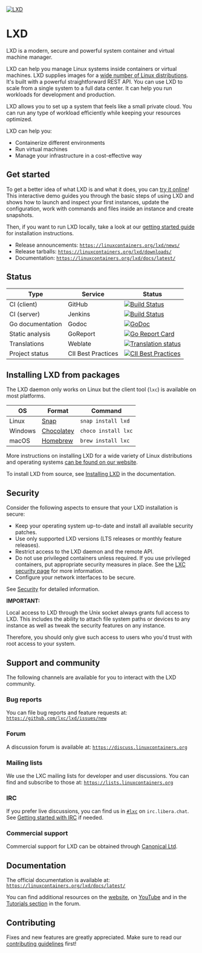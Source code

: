 [![LXD](https://linuxcontainers.org/static/img/containers.png)](https://linuxcontainers.org/lxd)

# LXD

<!-- Include start LXD intro -->

LXD is a modern, secure and powerful system container and virtual machine manager.

LXD can help you manage Linux systems inside containers or virtual machines. LXD supplies images for a [wide number of Linux distributions](https://images.linuxcontainers.org). It's built with a powerful straightforward REST API. You can use LXD to scale from a single system to a full data center. It can help you run workloads for development and production.

LXD allows you to set up a system that feels like a small private cloud. You can run any type of workload efficiently while keeping your resources optimized.

LXD can help you:
- Containerize different environments
- Run virtual machines
- Manage your infrastructure in a cost-effective way

## Get started

To get a better idea of what LXD is and what it does, you can [try it online](https://linuxcontainers.org/lxd/try-it/)!
This interactive demo guides you through the basic steps of using LXD and shows how to launch and inspect your first instances, update the configuration, work with commands and files inside an instance and create snapshots.

Then, if you want to run LXD locally, take a look at our [getting started guide](https://linuxcontainers.org/lxd/getting-started-cli/) for installation instructions.

- Release announcements: [`https://linuxcontainers.org/lxd/news/`](https://linuxcontainers.org/lxd/news/)
- Release tarballs: [`https://linuxcontainers.org/lxd/downloads/`](https://linuxcontainers.org/lxd/downloads/)
- Documentation: [`https://linuxcontainers.org/lxd/docs/latest/`](https://linuxcontainers.org/lxd/docs/latest/)

<!-- Include end LXD intro -->

## Status

Type                | Service               | Status
---                 | ---                   | ---
CI (client)         | GitHub                | [![Build Status](https://github.com/lxc/lxd/workflows/Client%20build%20and%20unit%20tests/badge.svg)](https://github.com/lxc/lxd/actions)
CI (server)         | Jenkins               | [![Build Status](https://jenkins.linuxcontainers.org/job/lxd-github-commit/badge/icon)](https://jenkins.linuxcontainers.org/job/lxd-github-commit/)
Go documentation    | Godoc                 | [![GoDoc](https://godoc.org/github.com/lxc/lxd/client?status.svg)](https://godoc.org/github.com/lxc/lxd/client)
Static analysis     | GoReport              | [![Go Report Card](https://goreportcard.com/badge/github.com/lxc/lxd)](https://goreportcard.com/report/github.com/lxc/lxd)
Translations        | Weblate               | [![Translation status](https://hosted.weblate.org/widgets/linux-containers/-/svg-badge.svg)](https://hosted.weblate.org/projects/linux-containers/lxd/)
Project status      | CII Best Practices    | [![CII Best Practices](https://bestpractices.coreinfrastructure.org/projects/1086/badge)](https://bestpractices.coreinfrastructure.org/projects/1086)

<!-- Include start installing -->

## Installing LXD from packages

The LXD daemon only works on Linux but the client tool (`lxc`) is available on most platforms.

OS                  | Format                                            | Command
---                 | ---                                               | ---
Linux               | [Snap](https://snapcraft.io/lxd)                  | `snap install lxd`
Windows             | [Chocolatey](https://chocolatey.org/packages/lxc) | `choco install lxc`
macOS               | [Homebrew](https://formulae.brew.sh/formula/lxc)  | `brew install lxc`

More instructions on installing LXD for a wide variety of Linux distributions and operating systems [can be found on our website](https://linuxcontainers.org/lxd/getting-started-cli/).
<!-- Include end installing -->

To install LXD from source, see [Installing LXD](https://linuxcontainers.org/lxd/docs/latest/installing/) in the documentation.

## Security

<!-- Include start security -->

Consider the following aspects to ensure that your LXD installation is secure:

- Keep your operating system up-to-date and install all available security patches.
- Use only supported LXD versions (LTS releases or monthly feature releases).
- Restrict access to the LXD daemon and the remote API.
- Do not use privileged containers unless required. If you use privileged containers, put appropriate security measures in place. See the [LXC security page](https://linuxcontainers.org/lxc/security/) for more information.
- Configure your network interfaces to be secure.
<!-- Include end security -->

See [Security](https://linuxcontainers.org/lxd/docs/latest/security/) for detailed information.

**IMPORTANT:**
<!-- Include start security note -->
Local access to LXD through the Unix socket always grants full access to LXD.
This includes the ability to attach file system paths or devices to any instance as well as tweak the security features on any instance.

Therefore, you should only give such access to users who you'd trust with root access to your system.
<!-- Include end security note -->
<!-- Include start support -->

## Support and community

The following channels are available for you to interact with the LXD community.

### Bug reports

You can file bug reports and feature requests at: [`https://github.com/lxc/lxd/issues/new`](https://github.com/lxc/lxd/issues/new)

### Forum

A discussion forum is available at: [`https://discuss.linuxcontainers.org`](https://discuss.linuxcontainers.org)

### Mailing lists

We use the LXC mailing lists for developer and user discussions. You can
find and subscribe to those at: [`https://lists.linuxcontainers.org`](https://lists.linuxcontainers.org)

### IRC

If you prefer live discussions, you can find us in [`#lxc`](https://web.libera.chat/#lxc) on `irc.libera.chat`. See [Getting started with IRC](https://discuss.linuxcontainers.org/t/getting-started-with-irc/11920) if needed.

### Commercial support

Commercial support for LXD can be obtained through [Canonical Ltd](https://www.canonical.com).

## Documentation

The official documentation is available at: [`https://linuxcontainers.org/lxd/docs/latest/`](https://linuxcontainers.org/lxd/docs/latest/)

You can find additional resources on the [website](https://linuxcontainers.org/lxd/articles), on [YouTube](https://www.youtube.com/channel/UCuP6xPt0WTeZu32CkQPpbvA) and in the [Tutorials section](https://discuss.linuxcontainers.org/c/tutorials/) in the forum.

<!-- Include end support -->

## Contributing

Fixes and new features are greatly appreciated. Make sure to read our [contributing guidelines](CONTRIBUTING.md) first!
